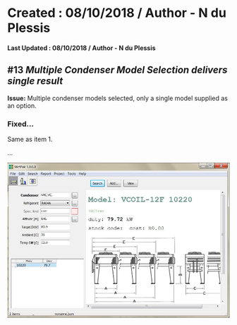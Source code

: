 # Created : 08/10/2018 / Author - N du Plessis
#### Last Updated : 08/10/2018 / Author - N du Plessis

##  #13 **_Multiple Condenser Model Selection delivers single result_**

**Issue:** Multiple condenser models selected, only a single model supplied as an option.


### Fixed...

Same as item 1.

...

![alt text](CondenserSelect.JPG "Condenser Selection issue")


